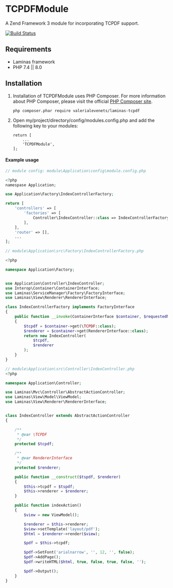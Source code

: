 # TCPDFModule

A Zend Framework 3 module for incorporating TCPDF support.

[![Build Status](https://travis-ci.com/valerialevenets/laminas-tcpdf.svg?branch=master)](https://travis-ci.com/valerialevenets/laminas-tcpdf)

## Requirements

* Laminas framework
* PHP 7.4 || 8.0

## Installation

1. Installation of TCPDFModule uses PHP Composer. For more information about PHP Composer, please visit the official [PHP Composer site](http://getcomposer.org/).

    ```
    php composer.phar require valerialevenets/laminas-tcpdf
    ```

2. Open my/project/directory/config/modules.config.php and add the following key to your modules:

    ```
    return [
        ...
        'TCPDFModule',
    ];
    ```

#### Example usage

```php
// module config: module\Application\config\module.config.php

<?php
namespase Application;

use Application\Factory\IndexControllerFactory;

return [
    'controllers' => [
        'factories' => [
            Controller\IndexController::class => IndexControllerFactory::class,
        ],
    ],
    'router' => [],
    ...
];
```

```php
// module\Application\src\Factory\IndexControllerFactory.php

<?php

namespace Application\Factory;


use Application\Controller\IndexController;
use Interop\Container\ContainerInterface;
use Laminas\ServiceManager\Factory\FactoryInterface;
use Laminas\View\Renderer\RendererInterface;

class IndexControllerFactory implements FactoryInterface
{
    public function __invoke(ContainerInterface $container, $requestedName, array $options = null)
    {
        $tcpdf = $container->get(\TCPDF::class);
        $renderer = $container->get(RendererInterface::class);
        return new IndexController(
            $tcpdf,
            $renderer
        );
    }
}
```

```php
// module\Application\src\Controller\IndexController.php
<?php

namespace Application\Controller;

use Laminas\Mvc\Controller\AbstractActionController;
use Laminas\View\Model\ViewModel;
use Laminas\View\Renderer\RendererInterface;


class IndexController extends AbstractActionController
{

    /**
     * @var \TCPDF
     */
    protected $tcpdf;

    /**
     * @var RendererInterface
     */
    protected $renderer;

    public function __construct($tspdf, $renderer)
    {
        $this->tcpdf = $tspdf;
        $this->renderer = $renderer;
    }

    public function indexAction()
    {
        $view = new ViewModel();

        $renderer = $this->renderer;
        $view->setTemplate('layout/pdf');
        $html = $renderer->render($view);

        $pdf = $this->tcpdf;

        $pdf->SetFont('arialnarrow', '', 12, '', false);
        $pdf->AddPage();
        $pdf->writeHTML($html, true, false, true, false, '');

        $pdf->Output();
    }
}

```